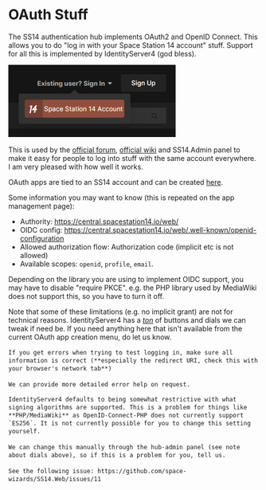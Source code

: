 # OAuth Stuff

The SS14 authentication hub implements OAuth2 and OpenID Connect. This allows you to do "log in with your Space Station 14 account" stuff. Support for all this is implemented by IdentityServer4 (god bless).

![log-in-with-ss14.png](../assets/images/hosting-log-in-with-ss14.png)

This is used by the [official forum](https://forum.ss14.io), [official wiki](https://wiki.ss14.io) and SS14.Admin panel to make it easy for people to log into stuff with the same account everywhere. I am very pleased with how well it works.

OAuth apps are tied to an SS14 account and can be created [here](https://central.spacestation14.io/web/Identity/Account/Manage/Developer). 

Some information you may want to know (this is repeated on the app management page):
* Authority: https://central.spacestation14.io/web/
* OIDC config: https://central.spacestation14.io/web/.well-known/openid-configuration 
* Allowed authorization flow: Authorization code (implicit etc is not allowed)
* Available scopes: `openid`, `profile`, `email`.

Depending on the library you are using to implement OIDC support, you may have to disable "require PKCE". e.g. the PHP library used by MediaWiki does not support this, so you have to turn it off.

Note that some of these limitations (e.g. no implicit grant) are not for technical reasons. IdentityServer4 has a [*ton*](https://github.com/space-wizards/SS14.Web/blob/618802153e91d258f7b99a9165e0990ca0c59d30/SS14.Web/Areas/Admin/Pages/Clients/Client.cshtml.cs#L46-L99) of buttons and dials we can tweak if need be. If you need anything here that isn't available from the current OAuth app creation menu, do let us know.

```admonish info
If you get errors when trying to test logging in, make sure all information is correct (**especially the redirect URI, check this with your browser's network tab**)

We can provide more detailed error help on request.
```

```admonish warning
IdentityServer4 defaults to being somewhat restrictive with what signing algorithms are supported. This is a problem for things like **PHP/MediaWiki** as OpenID-Connect-PHP does not currently support `ES256`. It is not currently possible for you to change this setting yourself.

We can change this manually through the hub-admin panel (see note about dials above), so if this is a problem for you, tell us.

See the following issue: https://github.com/space-wizards/SS14.Web/issues/11
```